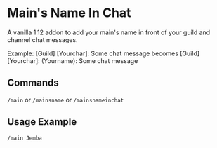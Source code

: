 # Main's Name In Chat

A vanilla 1.12 addon to add your main's name in front of your guild and channel chat messages.

Example:
[Guild] [Yourchar]: Some chat message
becomes
[Guild] [Yourchar]: (Yourname): Some chat message

## Commands

`/main` or `/mainsname` or `/mainsnameinchat`

## Usage Example

`/main Jemba`
